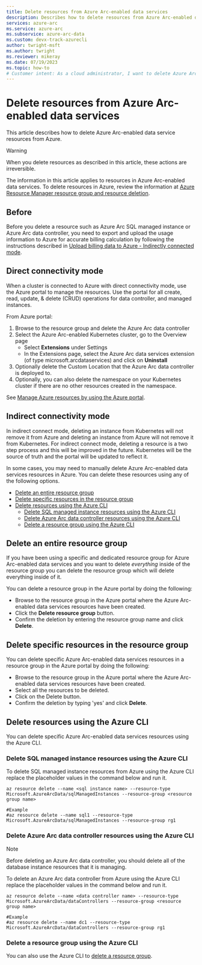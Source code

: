 ```yaml
---
title: Delete resources from Azure Arc-enabled data services
description: Describes how to delete resources from Azure Arc-enabled data services
services: azure-arc
ms.service: azure-arc
ms.subservice: azure-arc-data
ms.custom: devx-track-azurecli
author: twright-msft
ms.author: twright
ms.reviewer: mikeray
ms.date: 07/19/2023
ms.topic: how-to
# Customer intent: As a cloud administrator, I want to delete Azure Arc-enabled data services resources, so that I can manage resource usage and billing effectively while ensuring that obsolete or unnecessary resources are removed.
---
```


# Delete resources from Azure Arc-enabled data services

This article describes how to delete Azure Arc-enabled data service resources from Azure.

> [!WARNING]
> When you delete resources as described in this article, these actions are irreversible.

The information in this article applies to resources in Azure Arc-enabled data services. To delete resources in Azure, review the information at [Azure Resource Manager resource group and resource deletion](/azure/azure-resource-manager/management/delete-resource-group).

## Before

Before you delete a resource such as Azure Arc SQL managed instance or Azure Arc data controller, you need to export and upload the usage information to Azure for accurate billing calculation by following the instructions described in [Upload billing data to Azure - Indirectly connected mode](view-billing-data-in-azure.md#upload-billing-data-to-azure---indirectly-connected-mode).

## Direct connectivity mode

When a cluster is connected to Azure with direct connectivity mode, use the Azure portal to manage the resources. Use the portal for all create, read, update, & delete (CRUD) operations for data controller, and managed instances.

From Azure portal:
1. Browse to the resource group and delete the Azure Arc data controller
2. Select the Azure Arc-enabled Kubernetes cluster, go to the Overview page
    - Select **Extensions** under Settings
    - In the Extensions page, select the Azure Arc data services extension (of type microsoft.arcdataservices) and click on **Uninstall**
3. Optionally delete the Custom Location that the Azure Arc data controller is deployed to.
4. Optionally, you can also delete the namespace on your Kubernetes cluster if there are no other resources created in the namespace.

See [Manage Azure resources by using the Azure portal](/azure/azure-resource-manager/management/manage-resources-portal).

## Indirect connectivity mode

In indirect connect mode, deleting an instance from Kubernetes will not remove it from Azure and deleting an instance from Azure will not remove it from Kubernetes. For indirect connect mode, deleting a resource is a two step process and this will be improved in the future. Kubernetes will be the source of truth and the portal will be updated to reflect it.

In some cases, you may need to manually delete Azure Arc-enabled data services resources in Azure.  You can delete these resources using any of the following options.

- [Delete an entire resource group](#delete-an-entire-resource-group)
- [Delete specific resources in the resource group](#delete-specific-resources-in-the-resource-group)
- [Delete resources using the Azure CLI](#delete-resources-using-the-azure-cli)
  - [Delete SQL managed instance resources using the Azure CLI](#delete-sql-managed-instance-resources-using-the-azure-cli)
  - [Delete Azure Arc data controller resources using the Azure CLI](#delete-azure-arc-data-controller-resources-using-the-azure-cli)
  - [Delete a resource group using the Azure CLI](#delete-a-resource-group-using-the-azure-cli)


## Delete an entire resource group

If you have been using a specific and dedicated resource group for Azure Arc-enabled data services and you want to delete *everything* inside of the resource group you can delete the resource group which will delete everything inside of it.  

You can delete a resource group in the Azure portal by doing the following:

- Browse to the resource group in the Azure portal where the Azure Arc-enabled data services resources have been created.
- Click the **Delete resource group** button.
- Confirm the deletion by entering the resource group name and click **Delete**.

## Delete specific resources in the resource group

You can delete specific Azure Arc-enabled data services resources in a resource group in the Azure portal by doing the following:

- Browse to the resource group in the Azure portal where the Azure Arc-enabled data services resources have been created.
- Select all the resources to be deleted.
- Click on the Delete button.
- Confirm the deletion by typing 'yes' and click **Delete**.

## Delete resources using the Azure CLI

You can delete specific Azure Arc-enabled data services resources using the Azure CLI.

### Delete SQL managed instance resources using the Azure CLI

To delete SQL managed instance resources from Azure using the Azure CLI replace the placeholder values in the command below and run it.

```azurecli
az resource delete --name <sql instance name> --resource-type Microsoft.AzureArcData/sqlManagedInstances --resource-group <resource group name>

#Example
#az resource delete --name sql1 --resource-type Microsoft.AzureArcData/sqlManagedInstances --resource-group rg1
```

### Delete Azure Arc data controller resources using the Azure CLI

> [!NOTE]
> Before deleting an Azure Arc data controller, you should delete all of the database instance resources that it is managing.

To delete an Azure Arc data controller from Azure using the Azure CLI replace the placeholder values in the command below and run it.

```azurecli
az resource delete --name <data controller name> --resource-type Microsoft.AzureArcData/dataControllers --resource-group <resource group name>

#Example
#az resource delete --name dc1 --resource-type Microsoft.AzureArcData/dataControllers --resource-group rg1
```

### Delete a resource group using the Azure CLI

You can also use the Azure CLI to [delete a resource group](/azure/azure-resource-manager/management/delete-resource-group).
